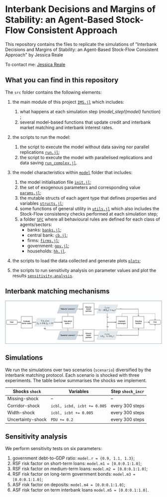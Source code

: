 # Interbank Decisions and Margins of Stability: an Agent-Based Stock-Flow Consistent Approach

This repository contains the files to replicate the simulations of "Interbank Decisions and Margins of Stability: an Agent-Based Stock-Flow Consistent Approach" by Jessica Reale

To contact me: [Jessica Reale](mailto:jessica.reale@ruhr-uni-bochum.de)
## What you can find in this repository

The `src` folder contains the following elements:

1. the main module of this project [`IMS.jl`](src/IMS.jl) which includes:
    1. what happens at each simulation step (*model_step!(model)* function) ;
    2. several model-based functions that update credit and interbank market matching and interbank interest rates.

2. the scripts to run the model:
    1. the script to execute the model without data saving nor parallel replications [`run.jl`](src/run.jl);
    2. the script to execute the model with parallelised replications and data saving [`run_complex.jl`](src/run_complex.jl).

3. the model characteristics within [`model`](src/model) folder that includes:
    1. the model initialisation file [`init.jl`](src/model/init.jl);
    2. the set of exogenous parameters and corresponding value [`params.jl`](src/model/params.jl);
    3. the mutable structs of each agent type that defines properties and variables [`structs.jl`](src/model/structs.jl);
    4. some functions of general utility in [`utils.jl`](src/model/utils.jl) which also includes the Stock-Flow consistency checks performed at each simulation step;
    5. a folder [`SFC`](src/model/SFC) where all behavioural rules are defined for each class of agents/sectors:
        - banks: [`banks.jl`](src/model/SFC/banks.jl);
        - central bank: [`cb.jl`](src/model/SFC/cb.jl);
        - firms: [`firms.jl`](src/model/SFC/firms.jl);
        - government: [`gov.jl`](src/model/SFC/gov.jl);
        - households: [`hh.jl`](src/model/SFC/hh.jl).

4. the scripts to load the data collected and generate plots [`plots`](src/plots);

5. the scripts to run sensitivity analysis on parameter values and plot the results [`sensitivity-analysis`](src/sensitivity-analysis).

## Interbank matching mechanisms

![Interbank Matching Protocols](IBmatching.png)

## Simulations

We run the simulations over two scenarios (`scenario`) diversified by the interbank matching protocol. Each scenario is shocked with three experiments. The table below summarises the shocks we implement.

Shocks `shock`      | Variables                     | Step `shock_incr` 
-------------       | -------------                 | -------------
Missing-shock       | –                             | – 
Corridor-shock      | `icbl, icbd, icbt += 0.005`   | every 300 steps
Width-shock         | `icbl, icbt += 0.005`         | every 300 steps
Uncertainty-shock   | `PDU += 0.2`                  | every 300 steps

## Sensitivity analysis

We perform sensitivity tests on six parameters:

1. government debt-to-GDP ratio: `model.r = {0.9, 1.1, 1.3}`;
2. RSF risk factor on short-term loans:  `model.m1 = [0.0:0.1:1.0]`;
3. RSF risk factor on medium-term loans: `model.m2 = [0.0:0.1:1.0]`;
4. RSF risk factor on long-term government bonds: `model.m3 = [0.0:0.1:1.0]`;
5. ASF risk factor on deposits: `model.m4 = [0.0:0.1:1.0]`;
6. ASF risk factor on term interbank loans `model.m5 = [0.0:0.1:1.0]`.
